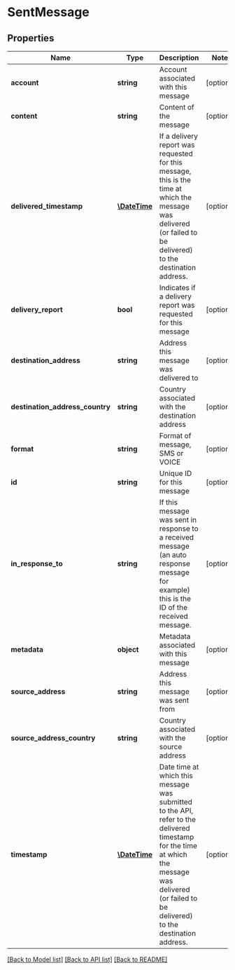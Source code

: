 # SentMessage

## Properties
Name | Type | Description | Notes
------------ | ------------- | ------------- | -------------
**account** | **string** | Account associated with this message | [optional] 
**content** | **string** | Content of the message | [optional] 
**delivered_timestamp** | [**\DateTime**](\DateTime.md) | If a delivery report was requested for this message, this is the time at which the message was delivered (or failed to be delivered) to the destination address. | [optional] 
**delivery_report** | **bool** | Indicates if a delivery report was requested for this message | [optional] 
**destination_address** | **string** | Address this message was delivered to | [optional] 
**destination_address_country** | **string** | Country associated with the destination address | [optional] 
**format** | **string** | Format of message, SMS or VOICE | [optional] 
**id** | **string** | Unique ID for this message | [optional] 
**in_response_to** | **string** | If this message was sent in response to a received message (an auto response message for example) this is the ID of the received message. | [optional] 
**metadata** | **object** | Metadata associated with this message | [optional] 
**source_address** | **string** | Address this message was sent from | [optional] 
**source_address_country** | **string** | Country associated with the source address | [optional] 
**timestamp** | [**\DateTime**](\DateTime.md) | Date time at which this message was submitted to the API, refer to the delivered timestamp for the time at which the message was delivered (or failed to be delivered) to the destination address. | [optional] 

[[Back to Model list]](../README.md#documentation-for-models) [[Back to API list]](../README.md#documentation-for-api-endpoints) [[Back to README]](../README.md)


